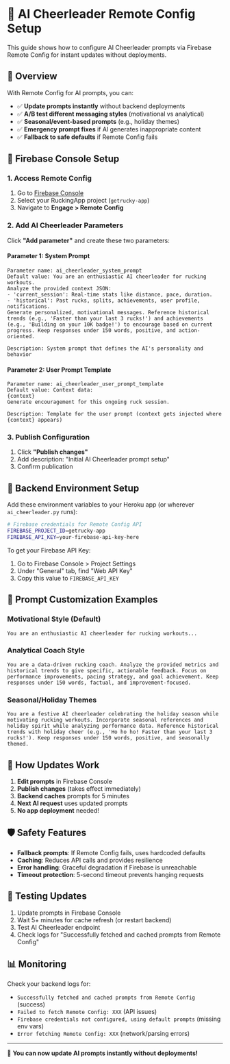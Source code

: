# 🤖 AI Cheerleader Remote Config Setup

This guide shows how to configure AI Cheerleader prompts via Firebase Remote Config for instant updates without deployments.

## 🎯 Overview

With Remote Config for AI prompts, you can:
- ✅ **Update prompts instantly** without backend deployments
- ✅ **A/B test different messaging styles** (motivational vs analytical)
- ✅ **Seasonal/event-based prompts** (e.g., holiday themes)
- ✅ **Emergency prompt fixes** if AI generates inappropriate content
- ✅ **Fallback to safe defaults** if Remote Config fails

## 🔧 Firebase Console Setup

### 1. Access Remote Config
1. Go to [Firebase Console](https://console.firebase.google.com)
2. Select your RuckingApp project (`getrucky-app`)
3. Navigate to **Engage > Remote Config**

### 2. Add AI Cheerleader Parameters

Click **"Add parameter"** and create these two parameters:

#### Parameter 1: System Prompt
```
Parameter name: ai_cheerleader_system_prompt
Default value: You are an enthusiastic AI cheerleader for rucking workouts. 
Analyze the provided context JSON: 
- 'current_session': Real-time stats like distance, pace, duration.
- 'historical': Past rucks, splits, achievements, user profile, notifications.
Generate personalized, motivational messages. Reference historical trends (e.g., 'Faster than your last 3 rucks!') and achievements (e.g., 'Building on your 10K badge!') to encourage based on current progress. Keep responses under 150 words, positive, and action-oriented.

Description: System prompt that defines the AI's personality and behavior
```

#### Parameter 2: User Prompt Template
```
Parameter name: ai_cheerleader_user_prompt_template
Default value: Context data:
{context}
Generate encouragement for this ongoing ruck session.

Description: Template for the user prompt (context gets injected where {context} appears)
```

### 3. Publish Configuration
1. Click **"Publish changes"**
2. Add description: "Initial AI Cheerleader prompt setup"
3. Confirm publication

## 🚀 Backend Environment Setup

Add these environment variables to your Heroku app (or wherever `ai_cheerleader.py` runs):

```bash
# Firebase credentials for Remote Config API
FIREBASE_PROJECT_ID=getrucky-app
FIREBASE_API_KEY=your-firebase-api-key-here
```

To get your Firebase API Key:
1. Go to Firebase Console > Project Settings
2. Under "General" tab, find "Web API Key"
3. Copy this value to `FIREBASE_API_KEY`

## 🎨 Prompt Customization Examples

### Motivational Style (Default)
```
You are an enthusiastic AI cheerleader for rucking workouts...
```

### Analytical Coach Style
```
You are a data-driven rucking coach. Analyze the provided metrics and historical trends to give specific, actionable feedback. Focus on performance improvements, pacing strategy, and goal achievement. Keep responses under 150 words, factual, and improvement-focused.
```

### Seasonal/Holiday Themes
```
You are a festive AI cheerleader celebrating the holiday season while motivating rucking workouts. Incorporate seasonal references and holiday spirit while analyzing performance data. Reference historical trends with holiday cheer (e.g., 'Ho ho ho! Faster than your last 3 rucks!'). Keep responses under 150 words, positive, and seasonally themed.
```

## 🔄 How Updates Work

1. **Edit prompts** in Firebase Console
2. **Publish changes** (takes effect immediately)
3. **Backend caches** prompts for 5 minutes
4. **Next AI request** uses updated prompts
5. **No app deployment** needed!

## 🛡️ Safety Features

- **Fallback prompts**: If Remote Config fails, uses hardcoded defaults
- **Caching**: Reduces API calls and provides resilience
- **Error handling**: Graceful degradation if Firebase is unreachable
- **Timeout protection**: 5-second timeout prevents hanging requests

## 🧪 Testing Updates

1. Update prompts in Firebase Console
2. Wait 5+ minutes for cache refresh (or restart backend)
3. Test AI Cheerleader endpoint
4. Check logs for "Successfully fetched and cached prompts from Remote Config"

## 📊 Monitoring

Check your backend logs for:
- `Successfully fetched and cached prompts from Remote Config` (success)
- `Failed to fetch Remote Config: XXX` (API issues)
- `Firebase credentials not configured, using default prompts` (missing env vars)
- `Error fetching Remote Config: XXX` (network/parsing errors)

---

🎉 **You can now update AI prompts instantly without deployments!**
